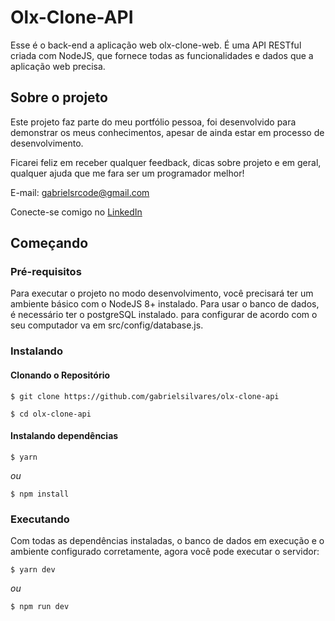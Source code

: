 # Olx-Clone-API

Esse é o back-end a aplicação web olx-clone-web. É uma API RESTful criada com NodeJS, que fornece todas as funcionalidades e dados que a aplicação web precisa.

## Sobre o projeto

Este projeto faz parte do meu portfólio pessoa, foi desenvolvido para demonstrar os meus conhecimentos, apesar de ainda estar em processo de desenvolvimento.

Ficarei feliz em receber qualquer feedback, dicas sobre projeto e em geral, qualquer ajuda que me fara ser um programador melhor!

E-mail: gabrielsrcode@gmail.com

Conecte-se comigo no [LinkedIn](https://www.linkedin.com/in/gabriel-silvares-75b041170/)

## Começando

### Pré-requisitos

Para executar o projeto no modo desenvolvimento, você precisará ter um ambiente básico com o NodeJS 8+ instalado. Para usar o banco de dados, é necessário ter o postgreSQL instalado. para configurar de acordo com o seu computador va em src/config/database.js.

### Instalando
#### Clonando o Repositório

```
$ git clone https://github.com/gabrielsilvares/olx-clone-api

$ cd olx-clone-api
```
#### Instalando dependências
```
$ yarn
```

*ou*

```
$ npm install
```

### Executando

Com todas as dependências instaladas, o banco de dados em execução e o ambiente configurado corretamente, agora você pode executar o servidor:

```
$ yarn dev
```
*ou*

```
$ npm run dev
```
